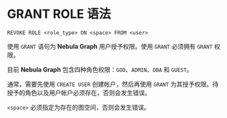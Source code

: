 # GRANT ROLE 语法

```ngql
REVOKE ROLE <role_type> ON <space> FROM <user>
```

使用 `GRANT` 语句为 **Nebula Graph** 用户授予权限。使用 `GRANT` 必须拥有 `GRANT` 权限。

目前 **Nebula Graph** 包含四种角色权限：`GOD`、`ADMIN`、`DBA` 和 `GUEST`。

通常，需要先使用 `CREATE USER` 创建帐户，然后再使用 `GRANT` 为其授予权限。待授予的角色以及用户帐户必须存在，否则会发生错误。

`<space>` 必须指定为存在的图空间，否则会发生错误。
